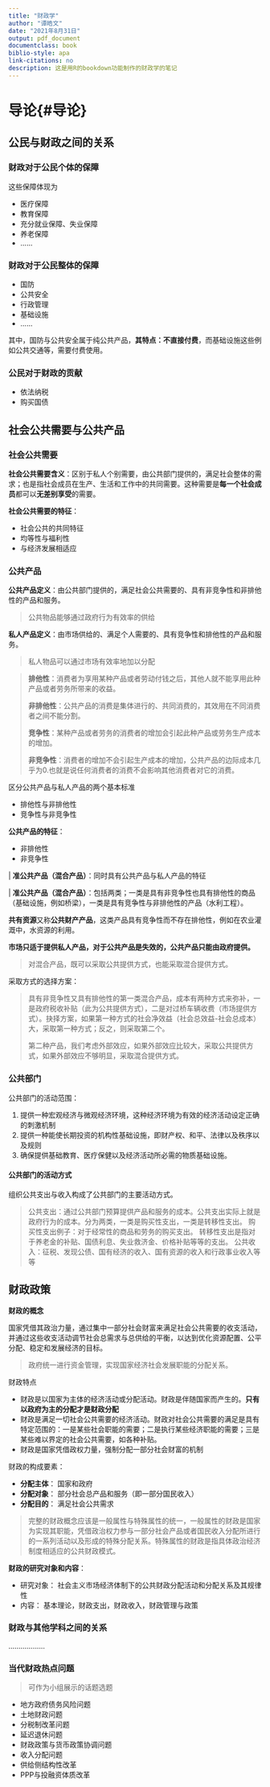 ```yaml
---
title: "财政学"
author: "谭皓文"
date: "2021年8月31日"
output: pdf_document
documentclass: book
biblio-style: apa
link-citations: no
description: 这是用R的bookdown功能制作的财政学的笔记
---
```




# 导论{#导论}

## 公民与财政之间的关系

### 财政对于公民个体的保障

这些保障体现为

-   医疗保障
-   教育保障
-   充分就业保障、失业保障
-   养老保障
-   ......

### 财政对于公民整体的保障

-   国防
-   公共安全
-   行政管理
-   基础设施
-   ......

其中，国防与公共安全属于纯公共产品，**其特点：不直接付费**，而基础设施这些例如公共交通等，需要付费使用。

### 公民对于财政的贡献

-   依法纳税
-   购买国债

## 社会公共需要与公共产品

### 社会公共需要

**社会公共需要含义**：区别于私人个别需要，由公共部门提供的，满足社会整体的需求；也是指社会成员在生产、生活和工作中的共同需要。这种需要是**每一个社会成员**都可以**无差别享受**的需要。

**社会公共需要的特征**：

-   社会公共的共同特征
-   均等性与福利性
-   与经济发展相适应

### 公共产品

**公共产品定义**：由公共部门提供的，满足社会公共需要的、具有非竞争性和非排他性的产品和服务。

> 公共物品能够通过政府行为有效率的供给

**私人产品定义**：由市场供给的、满足个人需要的、具有竞争性和排他性的产品和服务。

> 私人物品可以通过市场有效率地加以分配




> **排他性**：消费者为享用某种产品或者劳动付钱之后，其他人就不能享用此种产品或者劳务所带来的收益。
>
> **非排他性**：公共产品的消费是集体进行的、共同消费的，其效用在不同消费者之间不能分割。
>
> **竞争性**：某种产品或者劳务的消费者的增加会引起此种产品或劳务生产成本的增加。
>
> **非竞争性**：消费者的增加不会引起生产成本的增加，公共产品的边际成本几乎为0.也就是说任何消费者的消费不会影响其他消费者对它的消费。  

区分公共产品与私人产品的两个基本标准

-   排他性与非排他性
-   竞争性与非竞争性

**公共产品的特征**：

-   非排他性
-   非竞争性

| **准公共产品（混合产品）**：同时具有公共产品与私人产品的特征

| **准公共产品（混合产品）**：包括两类；一类是具有非竞争性也具有排他性的商品（基础设施，例如桥梁），一类是具有竞争性与非排他性的产品（水利工程）。


**共有资源**又称**公共财产产品**，这类产品具有竞争性而不存在排他性，例如在农业灌溉中，水资源的利用。

**市场只适于提供私人产品，对于公共产品是失效的，公共产品只能由政府提供。**

> 对混合产品，既可以采取公共提供方式，也能采取混合提供方式。

采取方式的选择方案：

> 具有非竞争性又具有排他性的第一类混合产品，成本有两种方式来弥补，一是政府税收补贴（此为公共提供方式），二是对过桥车辆收费（市场提供方式）。抉择方案，如果第一种方式的社会净效益（社会总效益-社会总成本）大，采取第一种方式；反之，则采取第二个。
>
> 第二种产品，我们考虑外部效应，如果外部效应比较大，采取公共提供方式，如果外部效应不够明显，采取混合提供方式。

### 公共部门

公共部门的活动范围：

1. 提供一种宏观经济与微观经济环境，这种经济环境为有效的经济活动设定正确的刺激机制
2. 提供一种能使长期投资的机构性基础设施，即财产权、和平、法律以及秩序以及规则
3. 确保提供基础教育、医疗保健以及经济活动所必需的物质基础设施。
  
#### 公共部门的活动方式
组织公共支出与收入构成了公共部门的主要活动方式。

> 公共支出：通过公共部门预算提供产品和服务的成本。公共支出实际上就是政府行为的成本。分为两类，一类是购买性支出，一类是转移性支出。
> 购买性支出例子：对于经常性的商品和劳务的购买支出。
> 转移性支出是指对于养老金的补贴、国债利息、失业救济金、价格补贴等等的支出。
> 公共收入：征税、发现公债、国有经济的收入、国有资源的收入和行政事业收入等等

## 财政政策

**财政的概念**  

国家凭借其政治力量，通过集中一部分社会财富来满足社会公共需要的收支活动，并通过这些收支活动调节社会总需求与总供给的平衡，以达到优化资源配置、公平分配、稳定和发展经济的目标。

> 政府统一进行资金管理，实现国家经济社会发展职能的分配关系。

财政特点

- 财政是以国家为主体的经济活动或分配活动。财政是伴随国家而产生的。**只有以政府为主的分配才是财政分配**
- 财政是满足一切社会公共需要的经济活动。财政对社会公共需要的满足是具有特定范围的：一是某些社会职能的需要；二是执行某些经济职能的需要；三是某些难以界定的社会公共需要，如各种补贴。
- 财政是国家凭借政权力量，强制分配一部分社会财富的机制

财政的构成要素：

- **分配主体**： 国家和政府
- **分配对象**： 部分社会总产品和服务（即一部分国民收入）
- **分配目的**： 满足社会公共需求

> 完整的财政概念应该是一般属性与特殊属性的统一，一般属性的财政是国家为实现其职能，凭借政治权力参与一部分社会产品或者国民收入分配所进行的一系列活动以及形成的特殊分配关系。特殊属性的财政是指具体政治经济制度相适应的公共财政模式。

**财政的研究对象和内容**：

-   研究对象： 社会主义市场经济体制下的公共财政分配活动和分配关系及其规律性
-   内容： 基本理论，财政支出，财政收入，财政管理与政策

### 财政与其他学科之间的关系

..................

### 当代财政热点问题

> 可作为小组展示的话题选题

-   地方政府债务风险问题
-   土地财政问题
-   分税制改革问题
-   延迟退休问题
-   财政政策与货币政策协调问题
-   收入分配问题
-   供给侧结构性改革
-   PPP与投融资体质改革
